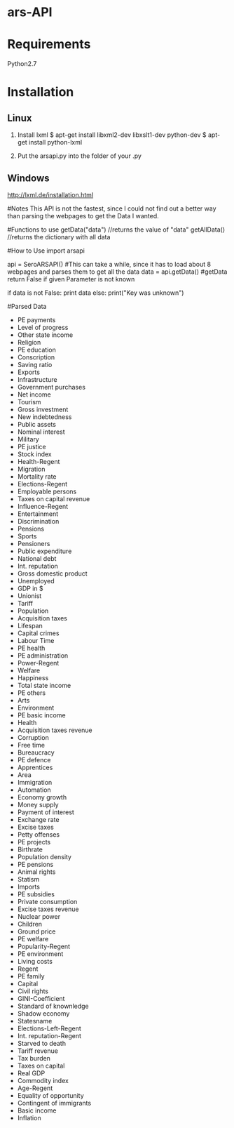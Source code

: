 # ars-API

# Requirements
Python2.7

# Installation

Linux
------
1. Install lxml
  $ apt-get install libxml2-dev libxslt1-dev python-dev
  $ apt-get install python-lxml

2. Put the arsapi.py into the folder of your .py

Windows
--------
http://lxml.de/installation.html

#Notes
This API is not the fastest, since I could not find out a better way than parsing the webpages to get the Data I wanted.

#Functions to use
getData("data") //returns the value of "data"
getAllData() //returns the dictionary with all data

#How to Use
import arsapi

api = SeroARSAPI(<StateID>) #This can take a while, since it has to load about 8 webpages and parses them to get all the data
data = api.getData(<Parsed Data>) #getData return False if given Parameter is not known

if data is not False:
    print data
else:
    print("Key was unknown")
    


#Parsed Data
*  PE payments
*  Level of progress
*  Other state income
*  Religion
*  PE education
*  Conscription
*  Saving ratio
*  Exports
*  Infrastructure
*  Government purchases
*  Net income
*  Tourism
*  Gross investment
*  New indebtedness
*  Public assets
*  Nominal interest
*  Military
*  PE justice
*  Stock index
*  Health-Regent
*  Migration
*  Mortality rate
*  Elections-Regent
*  Employable persons
*  Taxes on capital revenue
*  Influence-Regent
*  Entertainment
*  Discrimination
*  Pensions
*  Sports
*  Pensioners
*  Public expenditure
*  National debt
*  Int. reputation
*  Gross domestic product
*  Unemployed
*  GDP in $
*  Unionist
*  Tariff
*  Population
*  Acquisition taxes
*  Lifespan
*  Capital crimes
*  Labour Time
*  PE health
*  PE administration
*  Power-Regent
*  Welfare
*  Happiness
*  Total state income
*  PE others
*  Arts
*  Environment
*  PE basic income
*  Health
*  Acquisition taxes revenue
*  Corruption
*  Free time
*  Bureaucracy
*  PE defence
*  Apprentices
*  Area
*  Immigration
*  Automation
*  Economy growth
*  Money supply
*  Payment of interest
*  Exchange rate
*  Excise taxes
*  Petty offenses
*  PE projects
*  Birthrate
*  Population density
*  PE pensions
*  Animal rights
*  Statism
*  Imports
*  PE subsidies
*  Private consumption
*  Excise taxes revenue
*  Nuclear power
*  Children
*  Ground price
*  PE welfare
*  Popularity-Regent
*  PE environment
*  Living costs
*  Regent
*  PE family
*  Capital
*  Civil rights
*  GINI-Coefficient
*  Standard of knownledge
*  Shadow economy
*  Statesname
*  Elections-Left-Regent
*  Int. reputation-Regent
*  Starved to death
*  Tariff revenue
*  Tax burden
*  Taxes on capital
*  Real GDP
*  Commodity index
*  Age-Regent
*  Equality of opportunity
*  Contingent of immigrants
*  Basic income
*  Inflation
